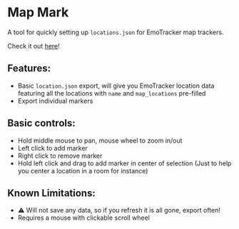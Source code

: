 # Map Mark

A tool for quickly setting up `locations.json` for EmoTracker map trackers.

Check it out [here](mapmarktool.github.io)!

## Features: 

- Basic `location.json` export, will give you EmoTracker location data featuring all the locations with `name` and `map_locations` pre-filled
- Export individual markers

## Basic controls: 

- Hold middle mouse to pan, mouse wheel to zoom in/out
- Left click to add marker
- Right click to remove marker
- Hold left click and drag to add marker in center of selection (Just to help you center a location in a room for instance)

## Known Limitations:

- :warning:  Will not save any data, so if you refresh it is all gone, export often!
- Requires a mouse with clickable scroll wheel
